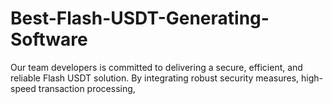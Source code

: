 # Best-Flash-USDT-Generating-Software
Our team developers is committed to delivering a secure, efficient, and reliable Flash USDT solution. By integrating robust security measures, high-speed transaction processing, 
